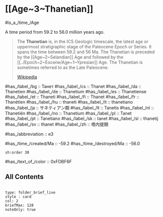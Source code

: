 # [[Age~3~Thanetian]] 

#is_a_/time_/Age 

A time period from 59.2 to 56.0 million years ago. 

> The **Thanetian** is, in the ICS Geologic timescale, the latest age or uppermost stratigraphic stage of the Paleocene Epoch or Series. It spans the time between 59.2 and 56 Ma. The Thanetian is preceded by the [[Age~2~Selandian]] Age and followed by the [[../Epoch~2~Eocene/Age~1~Ypresian]] Age. The Thanetian is sometimes referred to as the Late Paleocene.
>
> [Wikipedia](https://en.wikipedia.org/wiki/Thanetian)

#has_/label_/bg  :: Танет
#has_/label_/cs  :: Thanet
#has_/label_/da  :: Thanetien
#has_/label_/de  :: Thanetium
#has_/label_/es  :: Thanetiense
#has_/label_/et  :: Thaneti
#has_/label_/fi  :: Thanet
#has_/label_/fr  :: Thanétien
#has_/label_/hu  :: thaneti
#has_/label_/it  :: thanetiano
#has_/label_/ja  :: サネティアン期
#has_/label_/lt  :: Tanetis
#has_/label_/nl  :: Thanetiën
#has_/label_/no  :: Thanetium
#has_/label_/pl  :: Tanet
#has_/label_/pt  :: Tanetiano
#has_/label_/sk  :: tanet
#has_/label_/sl  :: thanetij
#has_/label_/sv  :: thanet
#has_/label_/zh  :: 塔内提期

#has_/abbreviation :: e3

#has_/time_/created/Ma :: -59.2
#has_/time_/destroyed/Ma :: -56.0

    sh:order 30 

#has_/text_of_/color :: 0xFDBF6F

## All Contents

```folderv
```

```ccard
type: folder_brief_live
style : card
col: 2
briefMax: 128
noteOnly: true
```


